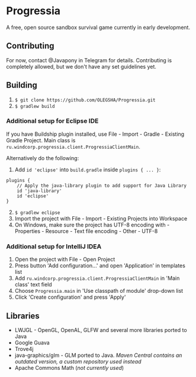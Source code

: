 # Progressia
A free, open source sandbox survival game currently in early development.

## Contributing

For now, contact @Javapony in Telegram for details. Contributing is completely allowed, but we don't have any set guidelines yet.

## Building

1. `$ git clone https://github.com/OLEGSHA/Progressia.git`
2. `$ gradlew build`

### Additional setup for Eclipse IDE

If you have Buildship plugin installed, use File - Import - Gradle - Existing Gradle Project. Main class is `ru.windcorp.progressia.client.ProgressiaClientMain`.

Alternatively do the following:

1. Add `id 'eclipse'` into `build.gradle` inside `plugins { ... }`:
```
plugins {
    // Apply the java-library plugin to add support for Java Library
    id 'java-library'
    id 'eclipse'
}
```
2. `$ gradlew eclipse`
3. Import the project with File - Import - Existing Projects into Workspace
4. On Windows, make sure the project has UTF-8 encoding with <RMB on project in project tree> - Properties - Resource - Text file encoding - Other - UTF-8

### Additional setup for IntelliJ IDEA

1. Open the project with File - Open Project
2. Press button 'Add configuration...' and open 'Application' in templates list
3. Add `ru.windcorp.progressia.client.ProgressiaClientMain` in 'Main class' text field
4. Choose `Progressia.main` in 'Use classpath of module' drop-down list
5. Click 'Create configuration' and press 'Apply'

## Libraries

* LWJGL - OpenGL, OpenAL, GLFW and several more libraries ported to Java
* Google Guava
* Trove4j
* java-graphics/glm - GLM ported to Java. _Maven Central contains an outdated version, a custom repository used instead_
* Apache Commons Math (_not currently used_)

